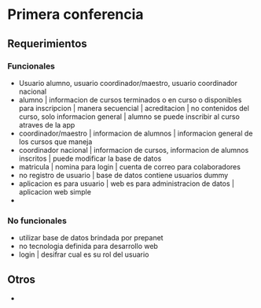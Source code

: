 # Primera conferencia
## Requerimientos
### Funcionales
- Usuario alumno, usuario coordinador/maestro, usuario coordinador nacional
- alumno | informacion de cursos terminados o en curso o disponibles para inscripcion | manera secuencial | acreditacion | no contenidos del curso, solo informacion general | alumno se puede inscribir al curso atraves de la app
- coordinador/maestro | informacion de alumnos | informacion general de los cursos que maneja 
- coordinador nacional | informacion de cursos, informacion de alumnos inscritos | puede modificar la base de datos
- matricula | nomina para login | cuenta de correo para colaboradores
- no registro de usuario | base de datos contiene usuarios dummy
- aplicacion es para usuario | web es para administracion de datos | aplicacion web simple
- 

### No funcionales
- utilizar base de datos brindada por prepanet
- no tecnologia definida para desarrollo web
-  login | desifrar cual es su rol del usuario

## Otros
- 